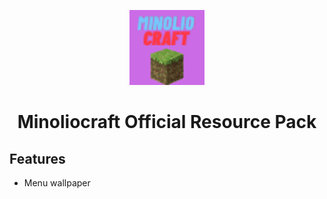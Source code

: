 <p align="center">
  <a href="#">
    <img alt="pack logo" src="pack.png" width="120" />
  </a>
</p>
<h1 align="center">
  Minoliocraft Official Resource Pack
</h1>

## Features
- Menu wallpaper